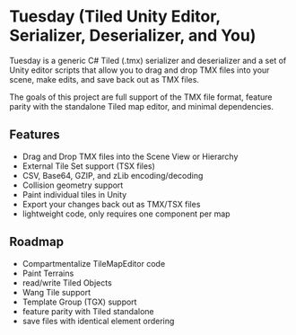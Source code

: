 # Tuesday (Tiled Unity Editor, Serializer, Deserializer, and You)

Tuesday is a generic C# Tiled (.tmx) serializer and deserializer and a set of Unity editor scripts that allow you to drag and drop TMX files into your scene, make edits, and save back out as TMX files.

The goals of this project are full support of the TMX file format, feature parity with the standalone Tiled map editor, and minimal dependencies.

## Features

 * Drag and Drop TMX files into the Scene View or Hierarchy
 * External Tile Set support (TSX files)
 * CSV, Base64, GZIP, and zLib encoding/decoding
 * Collision geometry support
 * Paint individual tiles in Unity
 * Export your changes back out as TMX/TSX files
 * lightweight code, only requires one component per map

## Roadmap
 * Compartmentalize TileMapEditor code
 * Paint Terrains
 * read/write Tiled Objects
 * Wang Tile support
 * Template Group (TGX) support
 * feature parity with Tiled standalone
 * save files with identical element ordering 